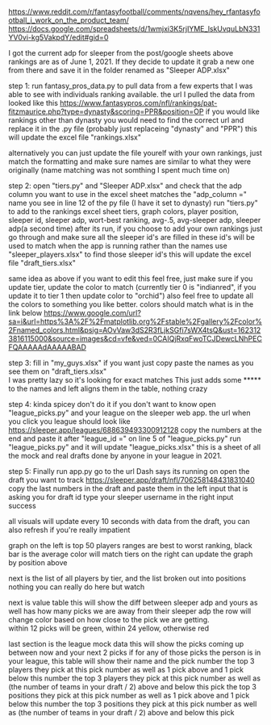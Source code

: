 https://www.reddit.com/r/fantasyfootball/comments/nqvens/hey_rfantasyfootball_i_work_on_the_product_team/
https://docs.google.com/spreadsheets/d/1wmjxi3K5rjIYME_lskUvquLbN331YV0vi-kg5VakpdY/edit#gid=0

I got the current adp for sleeper from the post/google sheets above rankings are as of June 1, 2021.
If they decide to update it grab a new one from there and save it in the folder renamed as "Sleeper ADP.xlsx"

step 1:
run fantasy_pros_data.py to pull data from a few experts that I was able to see with individuals ranking available.
the url I pulled the data from looked like this
  https://www.fantasypros.com/nfl/rankings/pat-fitzmaurice.php?type=dynasty&scoring=PPR&position=OP
  if you would like rankings other than dynasty you would need to find the correct url and replace it in the .py file (probably just replaceing "dynasty" and "PPR")
  this will update the excel file "rankings.xlsx"
  
  alternatively you can just update the file yourelf with your own rankings, just match the formatting and make sure names are similar to what they were originally (name matching was not somthing I spent much time on)

step 2:
  open "tiers.py" and "Sleeper ADP.xlsx" and check that the adp column you want to use in the excel sheet matches the "adp_column =" name you see in line 12 of the py file (I have it set to dynasty)
  run "tiers.py" to add to the rankings excel sheet
  tiers, graph colors, player position, sleeper id, sleeper adp, wort-best ranking, avg-.5, avg-sleeper adp, sleeper adp(a second time) 
  after its run, if you choose to add your own rankings just go through and make sure all the sleeper id's are filled in
  these id's will be used to match when the app is running rather than the names
  use "sleeper_players.xlsx" to find those sleeper id's
  this will update the excel file "draft_tiers.xlsx"

  same idea as above if you want to edit this feel free, just make sure if you update tier, update the color to match (currently tier 0 is "indianred", if you update it to tier 1 then update color to "orchid") 
  also feel free to update all the colors to something you like better. colors should match what is in the link below
  https://www.google.com/url?sa=i&url=https%3A%2F%2Fmatplotlib.org%2Fstable%2Fgallery%2Fcolor%2Fnamed_colors.html&psig=AOvVaw3dS2R3fLjkSGfi7sWX4tsQ&ust=1623123816115000&source=images&cd=vfe&ved=0CAIQjRxqFwoTCJDewcLNhPECFQAAAAAdAAAAABAD

step 3:
  fill in "my_guys.xlsx" if you want
  just copy paste the names as you see them on "draft_tiers.xlsx"  
  I was pretty lazy so it's looking for exact matches
  This just adds some ***** to the names and left aligns them in the table, nothing crazy

step 4:
  kinda spicey don't do it if you don't want to know
  open "league_picks.py" and your league on the sleeper web app. the url when you click you league should look like 
  https://sleeper.app/leagues/688639493300912128
  copy the numbers at the end and paste it after "league_id =" on line 5 of "league_picks.py"
  run "league_picks.py" and it will update "league_picks.xlsx"
  this is a sheet of all the mock and real drafts done by anyone in your league in 2021.

step 5:
  Finally run app.py
  go to the url Dash says its running on
  open the draft you want to track
  https://sleeper.app/draft/nfl/706258148431831040
  copy the last numbers in the draft and paste them in the left input that is asking you for draft id
  type your sleeper username in the right input
  success


 
  all visuals will update every 10 seconds with data from the draft, you can also refresh if you're really impatient 

  graph on the left is top 50 players ranges are best to worst ranking, black bar is the average
  color will match tiers on the right
  can update the graph by position above

  next is the list of all players by tier, and the list broken out into positions
  nothing you can really do here but watch

  next is value table
  this will show the diff between sleeper adp and yours as well has how many picks we are away from their sleeper adp
  the row will change color based on how close to the pick we are getting.  
  within 12 picks will be green, within 24 yellow, otherwise red
  
  last section is the league mock data
  this will show the picks coming up between now and your next 2 picks
  if for any of those picks the person is in your league, this table will show their name and the pick number
  the top 3 players they pick at this pick number as well as 1 pick above and 1 pick below this number
  the top 3 players they pick at this pick number as well as (the number of teams in your draft / 2) above and below this pick
  the top 3 positions they pick at this pick number as well as 1 pick above and 1 pick below this number
  the top 3 positions they pick at this pick number as well as (the number of teams in your draft / 2) above and below this pick

  





